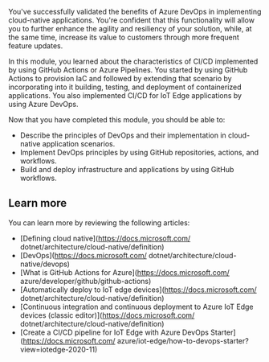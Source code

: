 You've successfully validated the benefits of Azure DevOps in implementing cloud-native applications. You're confident that this functionality will allow you to further enhance the agility and resiliency of your solution, while, at the same time, increase its value to customers through more frequent feature updates. 

In this module, you learned about the characteristics of CI/CD implemented by using GitHub Actions or Azure Pipelines. You started by using GitHub Actions to provision IaC and followed by extending that scenario by incorporating into it building, testing, and deployment of containerized applications. You also implemented CI/CD for IoT Edge applications by using Azure DevOps.

Now that you have completed this module, you should be able to:

* Describe the principles of DevOps and their implementation in cloud-native application scenarios.
* Implement DevOps principles by using GitHub repositories, actions, and workflows.
* Build and deploy infrastructure and applications by using GitHub workflows.

## Learn more

You can learn more by reviewing the following articles:

* [Defining cloud native](https://docs.microsoft.com/ dotnet/architecture/cloud-native/definition)
* [DevOps](https://docs.microsoft.com/ dotnet/architecture/cloud-native/devops)
* [What is GitHub Actions for Azure](https://docs.microsoft.com/ azure/developer/github/github-actions)
* [Automatically deploy to IoT edge devices](https://docs.microsoft.com/ dotnet/architecture/cloud-native/definition)
* [Continuous integration and continuous deployment to Azure IoT Edge devices (classic editor)](https://docs.microsoft.com/ dotnet/architecture/cloud-native/definition)
* [Create a CI/CD pipeline for IoT Edge with Azure DevOps Starter](https://docs.microsoft.com/ azure/iot-edge/how-to-devops-starter?view=iotedge-2020-11)
